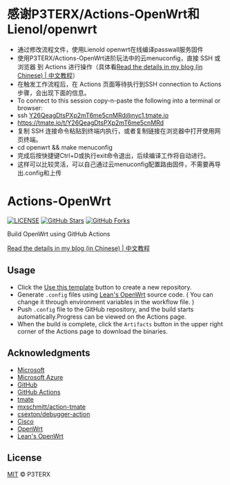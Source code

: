 # 感谢P3TERX/Actions-OpenWrt和Lienol/openwrt
- 通过修改流程文件，使用Lienold openwrt在线编译passwall服务固件
- 使用P3TERX/Actions-OpenWrt进阶玩法中的云menuconfig，直接 SSH 或 浏览器 到 Actions 进行操作（具体看[Read the details in my blog (in Chinese) | 中文教程](https://p3terx.com/archives/build-openwrt-with-github-actions.html)）
- 在触发工作流程后，在 Actions 页面等待执行到SSH connection to Actions步骤，会出现下面的信息。
- To connect to this session copy-n-paste the following into a terminal or browser:
- ssh Y26QeagDtsPXp2mT6me5cnMRd@nyc1.tmate.io
- https://tmate.io/t/Y26QeagDtsPXp2mT6me5cnMRd
- 复制 SSH 连接命令粘贴到终端内执行，或者复制链接在浏览器中打开使用网页终端。
- cd openwrt && make menuconfig
- 完成后按快捷键Ctrl+D或执行exit命令退出，后续编译工作将自动进行。
- 这样可以比较灵活，可以自己通过云menuconfig配置路由固件，不需要再导出.config和上传

# Actions-OpenWrt

[![LICENSE](https://img.shields.io/github/license/mashape/apistatus.svg?style=flat-square&label=LICENSE)](https://github.com/P3TERX/Actions-OpenWrt/blob/master/LICENSE)
[![GitHub Stars](https://img.shields.io/github/stars/P3TERX/Actions-OpenWrt.svg?style=flat-square&label=Stars&logo=github)](https://github.com/P3TERX/Actions-OpenWrt/stargazers)
[![GitHub Forks](https://img.shields.io/github/forks/P3TERX/Actions-OpenWrt.svg?style=flat-square&label=Forks&logo=github)](https://github.com/P3TERX/Actions-OpenWrt/fork)

Build OpenWrt using GitHub Actions

[Read the details in my blog (in Chinese) | 中文教程](https://p3terx.com/archives/build-openwrt-with-github-actions.html)

## Usage

- Click the [Use this template](https://github.com/P3TERX/Actions-OpenWrt/generate) button to create a new repository.
- Generate `.config` files using [Lean's OpenWrt](https://github.com/coolsnowwolf/lede) source code. ( You can change it through environment variables in the workflow file. )
- Push `.config` file to the GitHub repository, and the build starts automatically.Progress can be viewed on the Actions page.
- When the build is complete, click the `Artifacts` button in the upper right corner of the Actions page to download the binaries.

## Acknowledgments

- [Microsoft](https://www.microsoft.com)
- [Microsoft Azure](https://azure.microsoft.com)
- [GitHub](https://github.com)
- [GitHub Actions](https://github.com/features/actions)
- [tmate](https://github.com/tmate-io/tmate)
- [mxschmitt/action-tmate](https://github.com/mxschmitt/action-tmate)
- [csexton/debugger-action](https://github.com/csexton/debugger-action)
- [Cisco](https://www.cisco.com/)
- [OpenWrt](https://github.com/openwrt/openwrt)
- [Lean's OpenWrt](https://github.com/coolsnowwolf/lede)

## License

[MIT](https://github.com/P3TERX/Actions-OpenWrt/blob/master/LICENSE) © P3TERX

